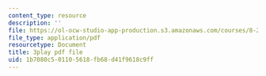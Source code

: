 ```yaml
---
content_type: resource
description: ''
file: https://ol-ocw-studio-app-production.s3.amazonaws.com/courses/8-20-introduction-to-special-relativity-january-iap-2021/1b7080c501105618fb68d41f9618c9ff_ka99Wu1VlVo.pdf
file_type: application/pdf
resourcetype: Document
title: 3play pdf file
uid: 1b7080c5-0110-5618-fb68-d41f9618c9ff
---
```

